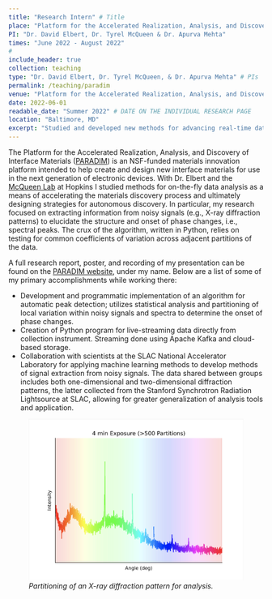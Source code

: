```yaml
---
title: "Research Intern" # Title
place: "Platform for the Accelerated Realization, Analysis, and Discovery of Interface Materials"
PI: "Dr. David Elbert, Dr. Tyrel McQueen & Dr. Apurva Mehta"
times: "June 2022 - August 2022"
#
include_header: true
collection: teaching
type: "Dr. David Elbert, Dr. Tyrel McQueen, & Dr. Apurva Mehta" # PIs 
permalink: /teaching/paradim
venue: "Platform for the Accelerated Realization, Analysis, and Discovery of Interface Materials" # Location
date: 2022-06-01
readable_date: "Summer 2022" # DATE ON THE INDIVIDUAL RESEARCH PAGE
location: "Baltimore, MD"
excerpt: "Studied and developed new methods for advancing real-time data analysis through automatic signal structure and phase change detection with **Dr. David Elbert** and **Dr. Tyrel McQueen**."
---
```


<!-- [[Poster](https://www.paradim.org/sites/default/files/2022-08/Dawley%20poster%202022.pdf), [Presentation](https://vod.video.cornell.edu/media/2022%20REU%20Presentation%3A%20Sam%20Dawley/1_2dq36xvl), [Report](https://www.paradim.org/sites/default/files/2022-08/Dawley%20final%20report%202022.pdf)]  -->

The Platform for the Accelerated Realization, Analysis, and Discovery of Interface Materials ([PARADIM](https://www.paradim.org/)) is an NSF-funded materials innovation platform intended to help create and design new interface materials for use in the next generation of electronic devices. With Dr. Elbert and the [McQueen Lab](https://occamy.chemistry.jhu.edu/) at Hopkins I studied methods for on-the-fly data analysis as a means of accelerating the materials discovery process and ultimately designing strategies for autonomous discovery. In particular, my research focused on extracting information from noisy signals (e.g., X-ray diffraction patterns) to elucidate the structure and onset of phase changes, i.e., spectral peaks. The crux of the algorithm, written in Python, relies on testing for common coefficients of variation across adjacent partitions of the data.

A full research report, poster, and recording of my presentation can be found on the [PARADIM website](https://www.paradim.org/reu_participants), under my name. Below are a list of some of my primary accomplishments while working there:

- Development and programmatic implementation of an algorithm for automatic peak detection; utilizes statistical analysis and partitioning of local variation within noisy signals and spectra to determine the onset of phase changes.
- Creation of Python program for live-streaming data directly from collection instrument. Streaming done using Apache Kafka and cloud-based storage.
- Collaboration with scientists at the SLAC National Accelerator Laboratory for applying machine learning methods to develop methods of signal extraction from noisy signals. The data shared between groups includes both one-dimensional and two-dimensional diffraction patterns, the latter collected from the Stanford Synchrotron Radiation Lightsource at SLAC, allowing for greater generalization of analysis tools and application.

<div class="centerfig">
  <figure>
    <img src="../files/example_partitioning.png" alt="Partitioned diffraction pattern" style="float: center; width: 500px;" />
    <div class="centercaption" style="width: 500px"><em>
    Partitioning of an X-ray diffraction pattern for analysis.
    </em></div>
  </figure>
</div>
